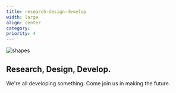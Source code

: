 ```yaml
---
title: research-design-develop
width: large
align: center
category:
priority: 4
---
```

![shapes](/img/shapes.png)

## Research, Design, Develop.
We're all developing something. Come join us in making the future.
                